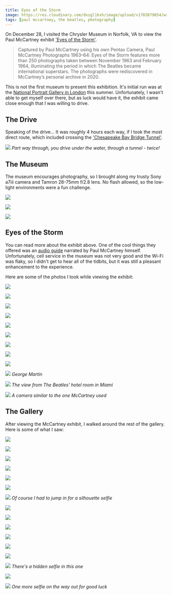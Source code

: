 ```yaml
---
title: Eyes of the Storm
image: https://res.cloudinary.com/dxzgl1kxh/image/upload/v1703879854/wszzprtlkixlfjjjmsyp.jpg
tags: [paul mccartney, the beatles, photography]
---
```


On December 28, I visited the Chrysler Museum in Norfolk, VA to view the Paul McCartney exhibit ['Eyes of the Storm'](https://chrysler.org/exhibition/paul-mccartney-photographs/).

> Captured by Paul McCartney using his own Pentax Camera, Paul McCartney Photographs 1963–64: Eyes of the Storm features more than 250 photographs taken between November 1963 and February 1964, illuminating the period in which The Beatles became international superstars. The photographs were rediscovered in McCartney’s personal archive in 2020.

This is not the first museum to present this exhibition. It's initial run was at the [National Portrait Gallery in London](https://www.npg.org.uk/whatson/exhibitions/2023/paul-mccartney-photographs-1963–64-eyes-of-the-storm/) this summer. Unfortunately, I wasn't able to get myself over there, but as luck would have it, the exhibit came close enough that I was willing to drive.

## The Drive

Speaking of the drive...
It was roughly 4 hours each way, if I took the most direct route, which included crossing the ['Chesapeake Bay Bridge Tunnel'](https://www.cbbt.com).

![](https://i.insider.com/59491e41e592edd96f8b4e0a?width=700)
*Part way through, you drive under the water, through a tunnel - twice!*

## The Museum

The museum encourages photography, so I brought along my trusty Sony a7iii camera and Tamron 28-75mm f/2.8 lens. No flash allowed, so the low-light environments were a fun challenge.

![](https://res.cloudinary.com/dxzgl1kxh/image/upload/v1703907884/wsw58lgxrlwgwwsazheb.jpg)

![](https://res.cloudinary.com/dxzgl1kxh/image/upload/v1703907964/bghtfftuu7tk4feepion.jpg)

![](https://res.cloudinary.com/dxzgl1kxh/image/upload/v1703907932/oizhdsohdkkmqdlgy7fz.jpg)

## Eyes of the Storm

You can read more about the exhibit above. One of the cool things they offered was an [audio guide](https://apps.apple.com/us/app/bloomberg-connects/id1476456847) narrated by Paul McCartney himself. Unfortunately, cell service in the museum was not very good and the Wi-Fi was flaky, so I didn't get to hear all of the tidbits, but it was still a pleasant enhancement to the experience.

Here are some of the photos I took while viewing the exhibit:

![](https://res.cloudinary.com/dxzgl1kxh/image/upload/v1703907273/dx0bi9s2khpdmvbnduew.jpg)

![](https://res.cloudinary.com/dxzgl1kxh/image/upload/v1703955871/u9ctt0mnpj3zu6aselk8.jpg)

![](https://res.cloudinary.com/dxzgl1kxh/image/upload/v1703907371/zdnlib65u4hc8kobbe1k.jpg)

![](https://res.cloudinary.com/dxzgl1kxh/image/upload/v1703955821/pqqw0dxgipevtsehdo7g.jpg)

![](https://res.cloudinary.com/dxzgl1kxh/image/upload/v1703907498/tyxwgawlhztmu7ncycoh.jpg)

![](https://res.cloudinary.com/dxzgl1kxh/image/upload/v1703907539/azkn1bu5qz5u6i1j4svx.jpg)

![](https://res.cloudinary.com/dxzgl1kxh/image/upload/v1703955669/uygljvudxy0d7fwcfgpo.jpg)

![](https://res.cloudinary.com/dxzgl1kxh/image/upload/v1703955774/myicqfngapr4xey7matb.jpg)

![](https://res.cloudinary.com/dxzgl1kxh/image/upload/v1703907575/rr9eycgnx85csbbe2g5m.jpg)

![](https://res.cloudinary.com/dxzgl1kxh/image/upload/v1703955899/d6l0pgv8b33alnldh9dl.jpg)
*George Martin*

![](https://res.cloudinary.com/dxzgl1kxh/image/upload/v1703907673/qtruhcsfidepf4wwm7bc.jpg)
*The view from The Beatles' hotel room in Miami*

![](https://res.cloudinary.com/dxzgl1kxh/image/upload/v1703907635/mhy80vlysjuwdvf9zrlj.jpg)
*A camera similar to the one McCartney used*

## The Gallery

After viewing the McCartney exhibit, I walked around the rest of the gallery.
Here is some of what I saw:

![](https://res.cloudinary.com/dxzgl1kxh/image/upload/v1703879175/t20cuteamo4hbsl70jol.jpg)

![](https://res.cloudinary.com/dxzgl1kxh/image/upload/v1703906808/gtws3oakehhh4birnzbg.jpg)

![](https://res.cloudinary.com/dxzgl1kxh/image/upload/v1703906968/jwpoazzu7flr3trdc1d1.jpg)

![](https://res.cloudinary.com/dxzgl1kxh/image/upload/v1703955596/v5dwwzw5lferjble2zm0.jpg)

![](https://res.cloudinary.com/dxzgl1kxh/image/upload/v1703907052/gzuka86xbqnzht7zhora.jpg)

![](https://res.cloudinary.com/dxzgl1kxh/image/upload/v1703907100/ouzhdnbw8qzsgebfnzdw.jpg)

![](https://res.cloudinary.com/dxzgl1kxh/image/upload/v1703908493/wtrxsfu6zwfn5bgzbh08.jpg)
*Of course I had to jump in for a silhouette selfie*

![](https://res.cloudinary.com/dxzgl1kxh/image/upload/v1703907142/vbzqpzmgxmbwcs9vk2qn.jpg)

![](https://res.cloudinary.com/dxzgl1kxh/image/upload/v1703907180/irjcajxkqmilrjd8xa5d.jpg)

![](https://res.cloudinary.com/dxzgl1kxh/image/upload/v1703907427/xc0enhbyv124dtarovye.jpg)

![](https://res.cloudinary.com/dxzgl1kxh/image/upload/v1703956518/dsicu40yv48z255nsl1m.jpg)

![](https://res.cloudinary.com/dxzgl1kxh/image/upload/v1703907708/ebvwpspss0ktx1kwcppa.jpg)

![](https://res.cloudinary.com/dxzgl1kxh/image/upload/v1703908005/dykd8cskq0ekjibrrwa1.jpg)

![](https://res.cloudinary.com/dxzgl1kxh/image/upload/v1703907739/wxras8amhz7npapszixr.jpg)
*There's a hidden selfie in this one*

![](https://res.cloudinary.com/dxzgl1kxh/image/upload/v1703956383/zmeihrzigm2dfygnfbip.jpg)

![](https://res.cloudinary.com/dxzgl1kxh/image/upload/v1703956427/pldugj5mnars7pen76tg.jpg)
*One more selfie on the way out for good luck*






